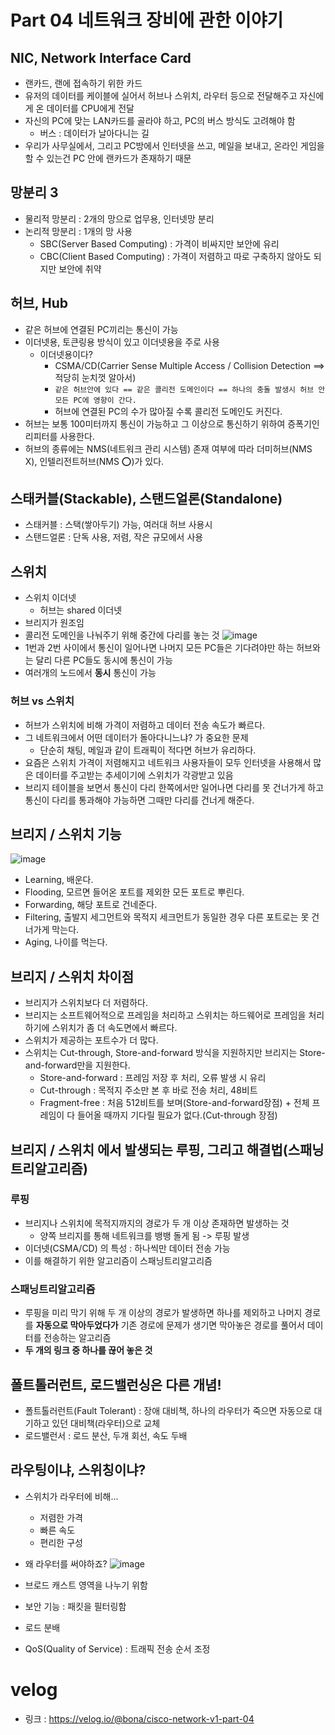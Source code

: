 # Part 04 네트워크 장비에 관한 이야기

## NIC, Network Interface Card
- 랜카드, 랜에 접속하기 위한 카드 
- 유저의 데이터를 케이블에 실어서 허브나 스위치, 라우터 등으로 전달해주고 자신에게 온 데이터를 CPU에게 전달
- 자신의 PC에 맞는 LAN카드를 골라야 하고, PC의 버스 방식도 고려해야 함
  - 버스 : 데이터가 날아다니는 길
- 우리가 사무실에서, 그리고 PC방에서 인터넷을 쓰고, 메일을 보내고, 온라인 게임을 할 수 있는건 PC 안에 랜카드가 존재하기 때문

## 망분리 3
- 물리적 망분리 : 2개의 망으로 업무용, 인터넷망 분리
- 논리적 망분리 : 1개의 망 사용
  - SBC(Server Based Computing) : 가격이 비싸지만 보안에 유리
  - CBC(Client Based Computing) : 가격이 저렴하고 따로 구축하지 않아도 되지만 보안에 취약

## 허브, Hub
- 같은 허브에 연결된 PC끼리는 통신이 가능
- 이더넷용, 토큰링용 방식이 있고 이더넷용을 주로 사용
  - 이더넷용이다?
    - CSMA/CD(Carrier Sense Multiple Access / Collision Detection ==> 적당히 눈치껏 알아서)
    - `같은 허브안에 있다 == 같은 콜리전 도메인이다 == 하나의 충돌 발생시 허브 안 모든 PC에 영향이 간다.`
    - 허브에 연결된 PC의 수가 많아질 수록 콜리전 도메인도 커진다.
- 허브는 보통 100미터까지 통신이 가능하고 그 이상으로 통신하기 위하여 증폭기인 리피터를 사용한다.
- 허브의 종류에는 NMS(네트워크 관리 시스템) 존재 여부에 따라 더미허브(NMS X), 인텔리전트허브(NMS ⭕)가 있다.

## 스태커블(Stackable), 스탠드얼론(Standalone)
- 스태커블 : 스택(쌓아두기) 가능, 여러대 허브 사용시  
- 스탠드얼론 : 단독 사용, 저렴, 작은 규모에서 사용

## 스위치
- 스위치 이더넷
  - 허브는 shared 이더넷
- 브리지가 원조임
- 콜리전 도메인을 나눠주기 위해 중간에 다리를 놓는 것
![image](https://github.com/boboram/TIL/assets/14108487/11e989fa-5a2f-4ba6-b991-9a705c39f140)
- 1번과 2번 사이에서 통신이 일어나면 나머지 모든 PC들은 기다려야만 하는 허브와는 달리 다른 PC들도 동시에 통신이 가능
- 여러개의 노드에서 **동시** 통신이 가능

### 허브 vs 스위치
- 허브가 스위치에 비해 가격이 저렴하고 데이터 전송 속도가 빠르다.
- 그 네트워크에서 어떤 데이터가 돌아다니느냐? 가 중요한 문제
  - 단순히 채팅, 메일과 같이 트래픽이 적다면 허브가 유리하다.
- 요즘은 스위치 가격이 저렴해지고 네트워크 사용자들이 모두 인터넷을 사용해서 많은 데이터를 주고받는 추세이기에 스위치가 각광받고 있음
- 브리지 테이블을 보면서 통신이 다리 한쪽에서만 일어나면 다리를 못 건너가게 하고 통신이 다리를 통과해야 가능하면 그때만 다리를 건너게 해준다.

## 브리지 / 스위치 기능
![image](https://github.com/boboram/TIL/assets/14108487/4a78bd15-5b2b-46d0-ae38-4eb55914635b)
- Learning, 배운다.
- Flooding, 모르면 들어온 포트를 제외한 모든 포트로 뿌린다. 
- Forwarding, 해당 포트로 건네준다. 
- Filtering, 출발지 세그먼트와 목적지 세크먼트가 동일한 경우 다른 포트로는 못 건너가게 막는다.
- Aging, 나이를 먹는다.

## 브리지 / 스위치 차이점
- 브리지가 스위치보다 더 저렴하다.
- 브리지는 소프트웨어적으로 프레임을 처리하고 스위치는 하드웨어로 프레임을 처리하기에 스위치가 좀 더 속도면에서 빠르다.
- 스위치가 제공하는 포트수가 더 많다.
- 스위치는 Cut-through, Store-and-forward 방식을 지원하지만 브리지는 Store-and-forward만을 지원한다.
  - Store-and-forward : 프레임 저장 후 처리, 오류 발생 시 유리
  - Cut-through : 목적지 주소만 본 후 바로 전송 처리, 48비트
  - Fragment-free : 처음 512비트를 보며(Store-and-forward장점) + 전체 프레임이 다 들어올 때까지 기다릴 필요가 없다.(Cut-through 장점)

## 브리지 / 스위치 에서 발생되는 루핑, 그리고 해결법(스패닝트리알고리즘) 

### 루핑
- 브리지나 스위치에 목적지까지의 경로가 두 개 이상 존재하면 발생하는 것
  - 양쪽 브리지를 통해 네트워크를 뱅뱅 돌게 됨 -> 루핑 발생
- 이더넷(CSMA/CD) 의 특성 : 하나씩만 데이터 전송 가능
- 이를 해결하기 위한 알고리즘이 스패닝트리알고리즘

### 스패닝트리알고리즘 
- 루핑을 미리 막기 위해 두 개 이상의 경로가 발생하면 하나를 제외하고 나머지 경로를 **자동으로 막아두었다가** 기존 경로에 문제가 생기면 막아놓은 경로를 풀어서 데이터를 전송하는 알고리즘
- **두 개의 링크 중 하나를 끊어 놓은 것**

## 폴트톨러런트, 로드밸런싱은 다른 개념! 
- 폴트톨러런트(Fault Tolerant) : 장애 대비책, 하나의 라우터가 죽으면 자동으로 대기하고 있던 대비책(라우터)으로 교체
- 로드밸런서 : 로드 분산, 두개 회선, 속도 두배

## 라우팅이냐, 스위칭이냐?
- 스위치가 라우터에 비해...
  - 저렴한 가격
  - 빠른 속도
  - 편리한 구성
- 왜 라우터를 써야하죠?
![image](https://github.com/boboram/TIL/assets/14108487/a44a4ffd-4675-40bd-b2b1-8dc8c9e3a8fd)

- 브로드 캐스트 영역을 나누기 위함
- 보안 기능 : 패킷을 필터링함
- 로드 분배
- QoS(Quality of Service) : 트래픽 전송 순서 조정 

# velog
- 링크 : https://velog.io/@bona/cisco-network-v1-part-04
